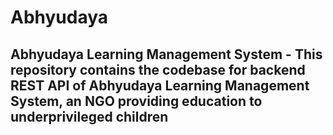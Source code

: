 # Abhyudaya
## Abhyudaya Learning Management System - This repository contains the codebase for backend REST API of Abhyudaya Learning Management System, an NGO providing education to underprivileged children
